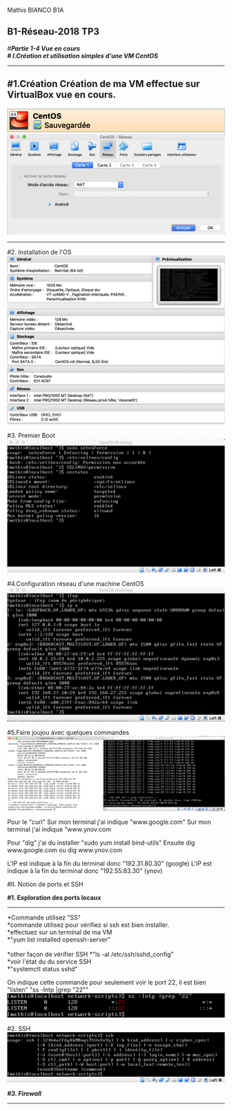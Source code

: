 <meta charset="UTF-8">
<p> Mathis BIANCO B1A </p> 

**B1-Réseau-2018 TP3**
-----------------
#***Partie 1-4 Vue en cours*** 
<br>
***# I.Création et utilisation simples d'une VM CentOS***
*********************************************************
#1.Création
  Création de ma VM effectue sur VirtualBox vue en cours.
-----------------
![alt text](CENTOS.png "githup")
![alt text](CENTOS3.png "TYPE NAT")

-----------------
#2. Installation de l'OS
![alt text](CENTOS2.png "ensemble des caractérisations de ma VM")


#3. Premier Boot
![alt text](CENTOS4.png "Désactivez SElinux")


#4.Configuration réseau d'une machine CentOS
![alt text](CENTOS5.png "CONFIGterminale")

#5.Faire joujou avec quelques commandes
![alt text](CENTOS6.png "PING")

<p>Pour le "curl"
Sur mon terminal j'ai indique "www.google.com"
Sur mon terminal j'ai indique "www.ynov.com

<p>Pour "dig"
j'ai du installer "sudo yum install bind-utils"
Ensuite dig www.google.com ou
dig www.ynov.com

L'IP est indique à la fin du terminal donc "192.31.80.30" (google)
L'IP est indique à la fin du terminal donc "192.55.83.30" (ynov)


#II. Notion de ports et SSH

**#1. Exploration des ports locaux**
**************************************
*Commande utilisez "SS" <br>
*commande utilisez pour vérifiez si ssh est bien installer. <br>
*effectuez sur un terminal de ma VM<br>
*"yum list installed openssh-server"
<br>
<br>
*other façon de vérifier SSH
*"ls -al /etc/ssh/sshd_config"
<br>
*voir l'état du du service SSH <br>
*"systemctl status sshd"

On indique cette commande pour seulement voir le port 22, il est bien "listen"
"ss -lntp |grep "22""
![alt text](CENTOS7.png "SSH")


#2. SSH
<br>
![alt text](CENTOS8.png "PING")


***#3. Firewall***
******************
